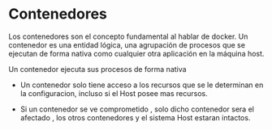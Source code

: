 # Contenedores

Los contenedores son el concepto fundamental al hablar de docker. Un contenedor es una entidad lógica, una agrupación de procesos que se ejecutan de forma nativa como cualquier otra aplicación en la máquina host.

Un contenedor ejecuta sus procesos de forma nativa

- Un contenedor solo tiene acceso a los recursos que se le determinan 
en la configuracion, incluso si el Host posee mas recursos.

- Si un contenedor se ve comprometido , solo dicho contenedor sera 
el afectado , los otros contenedores y el sistema Host estaran intactos.
